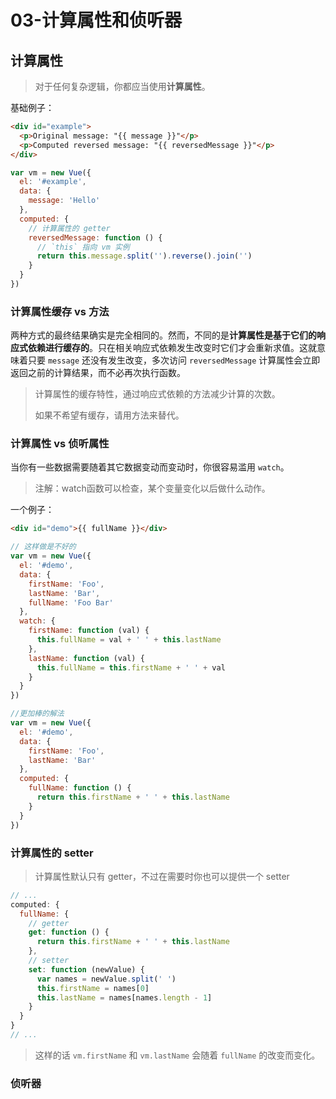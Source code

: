 # 03-计算属性和侦听器

## 计算属性

> 对于任何复杂逻辑，你都应当使用**计算属性**。

基础例子：

```html
<div id="example">
  <p>Original message: "{{ message }}"</p>
  <p>Computed reversed message: "{{ reversedMessage }}"</p>
</div>
```

```js
var vm = new Vue({
  el: '#example',
  data: {
    message: 'Hello'
  },
  computed: {
    // 计算属性的 getter
    reversedMessage: function () {
      // `this` 指向 vm 实例
      return this.message.split('').reverse().join('')
    }
  }
})
```

### 计算属性缓存 vs 方法

两种方式的最终结果确实是完全相同的。然而，不同的是**计算属性是基于它们的响应式依赖进行缓存的**。只在相关响应式依赖发生改变时它们才会重新求值。这就意味着只要 `message` 还没有发生改变，多次访问 `reversedMessage` 计算属性会立即返回之前的计算结果，而不必再次执行函数。

> 计算属性的缓存特性，通过响应式依赖的方法减少计算的次数。
>
> 如果不希望有缓存，请用方法来替代。

### 计算属性 vs 侦听属性

当你有一些数据需要随着其它数据变动而变动时，你很容易滥用 `watch`。

> 注解：watch函数可以检查，某个变量变化以后做什么动作。

一个例子：

```html
<div id="demo">{{ fullName }}</div>
```

```js
// 这样做是不好的
var vm = new Vue({
  el: '#demo',
  data: {
    firstName: 'Foo',
    lastName: 'Bar',
    fullName: 'Foo Bar'
  },
  watch: {
    firstName: function (val) {
      this.fullName = val + ' ' + this.lastName
    },
    lastName: function (val) {
      this.fullName = this.firstName + ' ' + val
    }
  }
})

//更加棒的解法
var vm = new Vue({
  el: '#demo',
  data: {
    firstName: 'Foo',
    lastName: 'Bar'
  },
  computed: {
    fullName: function () {
      return this.firstName + ' ' + this.lastName
    }
  }
})
```

### 计算属性的 setter

> 计算属性默认只有 getter，不过在需要时你也可以提供一个 setter

```js
// ...
computed: {
  fullName: {
    // getter
    get: function () {
      return this.firstName + ' ' + this.lastName
    },
    // setter
    set: function (newValue) {
      var names = newValue.split(' ')
      this.firstName = names[0]
      this.lastName = names[names.length - 1]
    }
  }
}
// ...
```

> 这样的话 `vm.firstName` 和 `vm.lastName` 会随着 `fullName` 的改变而变化。

### 侦听器